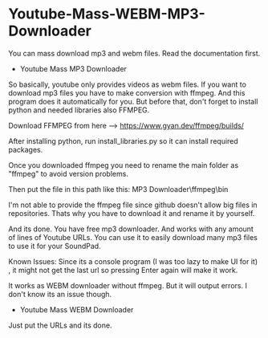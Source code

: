 # Youtube-Mass-WEBM-MP3-Downloader
You can mass download mp3 and webm files. Read the documentation first.

- Youtube Mass MP3 Downloader

So basically, youtube only provides videos as webm files. If you want to download mp3 files you have to make conversion with ffmpeg. And this program does it automatically for you. But before that, don't forget to install python and needed libraries also FFMPEG.

Download FFMPEG from here --> https://www.gyan.dev/ffmpeg/builds/

After installing python, run install_libraries.py so it can install required packages.

Once you downloaded ffmpeg you need to rename the main folder as "ffmpeg" to avoid version problems.

Then put the file in this path like this: MP3 Downloader\ffmpeg\bin 

I'm not able to provide the ffmpeg file since github doesn't allow big files in repositories. Thats why you have to download it and rename it by yourself.

And its done. You have free mp3 downloader. And works with any amount of lines of Youtube URLs. You can use it to easily download many mp3 files to use it for your SoundPad.

Known Issues:
Since its a console program (I was too lazy to make UI for it) , it might not get the last url so pressing Enter again will make it work.

It works as WEBM downloader without ffmpeg. But it will output errors. I don't know its an issue though. 

- Youtube Mass WEBM Downloader
 
Just put the URLs and its done.
